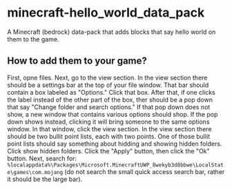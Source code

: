 # minecraft-hello_world_data_pack
A Minecraft (bedrock) data-pack that adds blocks that say hello world on them to the game.

## How to add them to your game?
First, opne files. Next, go to the view section. In the view section there should be a settings bar at the top of your file window. That bar should contain a box labeled as "Options." Click that box. After that, if one clicks the label instead of the other part of the box, ther should be a pop down that say "Change folder and search options." If that pop down does not show, a new window that contains various options should shop. If the pop down shows instead, clicking it will bring someone to the same options window. In that window, click the view section. In the view section there should be two bullit point lists, each with two points. One of those bullit point lists should say something about hidding and showing hidden folders. Click show hidden folders. Click the "Apply" button, then click the "Ok" button. Next, search for:
```%localappdata%\Packages\Microsoft.MinecraftUWP_8wekyb3d8bbwe\LocalState\games\com.mojang```
(do not search the small quick access search bar, rather it should be the large bar).

